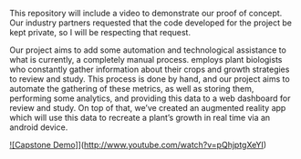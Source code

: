 This repository will include a video to demonstrate our proof of concept. 
Our industry partners requested that the code developed for the project be kept private, so I will be respecting that request.

Our project aims to add some automation and technological assistance to what is currently, a completely manual process. 
<Industry> employs plant biologists who constantly gather information about their crops and growth strategies to review and study. 
This process is done by hand, and our project aims to automate the gathering of these metrics, as well as storing them, performing some analytics, and providing this data to a web dashboard for review and study. 
On top of that, we’ve created an augmented reality app which will use this data to recreate a plant’s growth in real time via an android device.



[![Capstone Demo]](https://img.youtube.com/vi/pQhjptgXeYI/0.jpg)](http://www.youtube.com/watch?v=pQhjptgXeYI)

